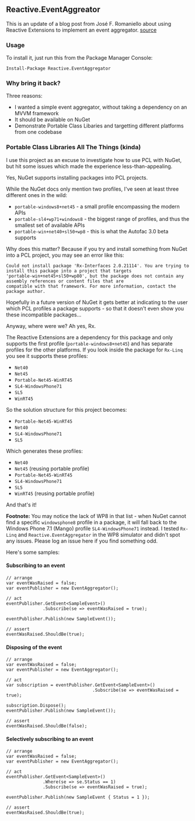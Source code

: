## Reactive.EventAggreator

This is an update of a blog post from José F. Romaniello about using Reactive Extensions to implement an event aggregator. [source](http://joseoncode.com/2010/04/29/event-aggregator-with-reactive-extensions/)

### Usage

To install it, just run this from the Package Manager Console:

    Install-Package Reactive.EventAggregator

### Why bring it back?

Three reasons:

 - I wanted a simple event aggregator, without taking a dependency on an MVVM framework
 - It should be available on NuGet
 - Demonstrate Portable Class Libaries and targetting different platforms from one codebase

### Portable Class Libraries All The Things (kinda)

I use this project as an excuse to investigate how to use PCL with NuGet, but hit some issues which made the experience less-than-appealing.

Yes, NuGet supports installing packages into PCL projects. 

While the NuGet docs only mention two profiles, I've seen at least three different ones in the wild:

 - `portable-windows8+net45` - a small profile encompassing  the modern APIs
 - `portable-sl4+wp71+windows8` - the biggest range of profiles, and thus the smallest set of available APIs
 - `portable-win+net40+sl50+wp8` - this is what the Autofac 3.0 beta supports

Why does this matter? Because if you try and install something from NuGet into a PCL project, you may see an error like this:

    Could not install package 'Rx-Interfaces 2.0.21114'. You are trying to install this package into a project that targets 
    'portable-win+net45+sl50+wp80', but the package does not contain any assembly references or content files that are 
    compatible with that framework. For more information, contact the package author.

Hopefully in a future version of NuGet it gets better at indicating to the user which PCL profiles a package supports - so that it doesn't even show you these incompatible packages...

Anyway, where were we? Ah yes, Rx. 

The Reactive Extensions are a dependency for this package and only supports the first profile (`portable-windows8+net45`) and has separate profiles for the other platforms. If you look inside the package for `Rx-Linq` you see it supports these profiles:

 - `Net40`
 - `Net45`
 - `Portable-Net45-WinRT45`
 - `SL4-WindowsPhone71`
 - `SL5`
 - `WinRT45`

So the solution structure for this project becomes:

 - `Portable-Net45-WinRT45`
 - `Net40`
 - `SL4-WindowsPhone71`
 - `SL5`

Which generates these profiles:

 - `Net40`
 - `Net45` (reusing portable profile)
 - `Portable-Net45-WinRT45`
 - `SL4-WindowsPhone71`
 - `SL5`
 - `WinRT45` (reusing portable profile)

And that's it!

**Footnote:** You may notice the lack of WP8 in that list - when NuGet cannot find a specific `windowsphone8` profile in a package, it will fall back to the Windows Phone 7.1 (Mango) profile `SL4-WindowsPhone71` instead. I tested `Rx-Linq` and `Reactive.EventAggregator` in the WP8 simulator and didn't spot any issues. Please log an issue here if you find something odd.

Here's some samples:

#### Subscribing to an event

    // arrange
    var eventWasRaised = false;
    var eventPublisher = new EventAggregator();

    // act
    eventPublisher.GetEvent<SampleEvent>()
                  .Subscribe(se => eventWasRaised = true);

    eventPublisher.Publish(new SampleEvent());
    
    // assert
    eventWasRaised.ShouldBe(true);

#### Disposing of the event

	// arrange
    var eventWasRaised = false;
    var eventPublisher = new EventAggregator();

    // act
    var subscription = eventPublisher.GetEvent<SampleEvent>()
                                     .Subscribe(se => eventWasRaised = true);

    subscription.Dispose();
    eventPublisher.Publish(new SampleEvent());

    // assert
    eventWasRaised.ShouldBe(false);

#### Selectively subscribing to an event

    // arrange
    var eventWasRaised = false;
    var eventPublisher = new EventAggregator();

    // act
    eventPublisher.GetEvent<SampleEvent>()
                  .Where(se => se.Status == 1)
                  .Subscribe(se => eventWasRaised = true);

    eventPublisher.Publish(new SampleEvent { Status = 1 });

    // assert
    eventWasRaised.ShouldBe(true);
